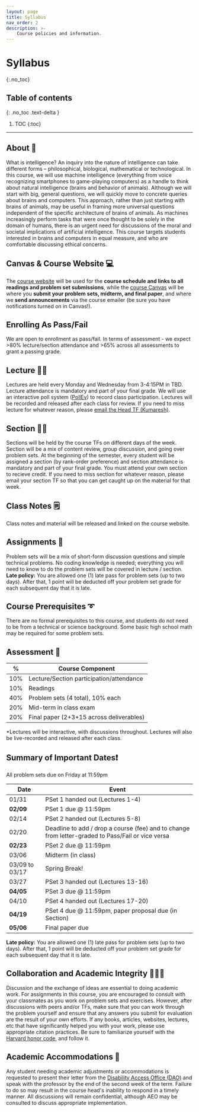 ```yaml
---
layout: page
title: Syllabus
nav_order: 2
description: >-
    Course policies and information.
---
```


# Syllabus
{:.no_toc}

## Table of contents
{: .no_toc .text-delta }

1. TOC
{:toc}

---

## About 🧠
What is intelligence? An inquiry into the nature of intelligence can take different forms – philosophical, biological, mathematical or technological. In this course, we will use machine intelligence (everything from voice recognizing smartphones to game-playing computers) as a handle to think about natural intelligence (brains and behavior of animals). Although we will start with big, general questions, we will quickly move to concrete queries about brains and computers. This approach, rather than just starting with brains of animals, may be useful in framing more universal questions independent of the specific architecture of brains of animals. As machines increasingly perform tasks that were once thought to be solely in the domain of humans, there is an urgent need for discussions of the moral and societal implications of artificial intelligence. This course targets students interested in brains and computers in equal measure, and who are comfortable discussing ethical concerns.

## Canvas & Course Website  💻
The [course website](https://gened1125.github.io/spring2023) will be used for the **course schedule and links to all readings and problem set submissions**, while the [course Canvas](https://canvas.harvard.edu/courses/115291/) will be where you **submit your problem sets, midterm, and final paper**, and where we **send announcements** via the course emailer (be sure you have notifications turned on in Canvas!).

## Enrolling As Pass/Fail
We are open to enrollment as pass/fail. In terms of assessment - we expect >80% lecture/section attendance and >65% across all assessments to grant a passing grade.

## Lecture  👨‍🏫
Lectures are held every Monday and Wednesday from 3-4:15PM in TBD. Lecture attendance is mandatory and part of your final grade. We will use an interactive poll system ([PollEv](https://pollev.com/gened1125)) to record class participation. Lectures will be recorded and released after each class for review. If you need to miss lecture for whatever reason, please [email the Head TF (Kumaresh)](https://mail.google.com/mail/?view=cm&source=mailto&to=kumaresh_krishnan@g.harvard.edu).

## Section  👩‍🏫
Sections will be held by the course TFs on different days of the week. Section will be a mix of content review, group discussion, and going over problem sets. At the beginning of the semester, every student will be assigned a section (by rank-order preference) and section attendance is mandatory and part of your final grade. You must attend your own section to recieve credit. If you need to miss section for whatever reason, please email your section TF so that you can get caught up on the material for that week.

## Class Notes 🗒️
Class notes and material will be released and linked on the course website.

## Assignments 📝
Problem sets will be a mix of short-form discussion questions and simple technical problems. No coding knowledge is needed; everything you will need to know to do the problem sets will be covered in lecture / section. **Late policy:** You are allowed one (1) late pass for problem sets (up to two days). After that, 1 point will be deducted off your problem set grade for each subsequent day that it is late.

## Course Prerequisites ➰
There are no formal prerequisites to this course, and students do not need to be from a technical or science background. Some basic high school math may be required for some problem sets.

<!--
## Indicative Grade Cutoff
These are only indicative grades. Boundaries may be adjusted to account for potential variations in the remaining assessments.

|Grade| Range |
|-----|-------|
| A   | 92+   |
| A-  | 88-91 |
| B+  | 84-87 |
| B   | 81-83 |
| B-  | 76-80 |
| C+  | 72-75 |
| C   | 69-71 |
| C-  | 66-68 |
| D+  | 63-65 |
| D   | 60-62 |
| D-  | < 60  |
-->

## Assessment 💯

|  %  | Course Component                        |
|-----|-----------------------------------------|
| 10% | Lecture/Section participation/attendance|
| 10% | Readings                                |
| 40% | Problem sets (4 total), 10% each        |
| 20% | Mid-term in class exam                  |
| 20% | Final paper (2+3+15 across deliverables)|

*Lectures will be interactive, with discussions throughout. Lectures will also be live-recorded and released after each class.

## Summary of Important Dates❗
All problem sets due on Friday at 11:59pm

| Date           | Event                                                                                             |
|----------------|---------------------------------------------------------------------------------------------------|
| 01/31          | PSet 1 handed out (Lectures 1-4)                                                                  |
| **02/09**      | PSet 1 due @ 11:59pm                                                                              |
| 02/14          | PSet 2 handed out (Lectures 5-8)                                                                  |
| 02/20          | Deadline to add / drop a course (fee) and to change from letter-graded to Pass/Fail or vice versa |
| **02/23**      | PSet 2 due @ 11:59pm                                                                              |
| 03/06          | Midterm (in class)                                                                                |
| 03/09 to 03/17 | Spring Break!                                                                                     |
| 03/27          | PSet 3 handed out (Lectures 13-16)                                                                |
| **04/05**      | PSet 3 due @ 11:59pm                                                                              |
| 04/10          | PSet 4 handed out (Lectures 17-20)                                                                |
| **04/19**      | PSet 4 due @ 11:59pm, paper proposal due (in Section)                                             |
| **05/06**      | Final paper due                                                                                   |

 **Late policy:** You are allowed one (1) late pass for problem sets (up to two days). After that, 1 point will be deducted off your problem set grade for each subsequent day that it is late.

## Collaboration and Academic Integrity 👨🏻‍💻
Discussion and the exchange of ideas are essential to doing academic work. For assignments in this course, you are encouraged to consult with your classmates as you work on problem sets and exercises. However, after discussions with peers and/or TFs, make sure that you can work through the problem yourself and ensure that any answers you submit for evaluation are the result of your own efforts. If any books, articles, websites, lectures, etc that have significantly helped you with your work, please use appropriate citation practices. Be sure to familiarize yourself with the [Harvard honor code](https://honor.fas.harvard.edu/honor-code), and follow it.

## Academic Accommodations 🤝
Any student needing academic adjustments or accommodations is requested to present their letter from the [Disability Access Office (DAO)](https://dao.fas.harvard.edu/) and speak with the professor by the end of the second week of the term. Failure to do so may result in the course head's inability to respond in a timely manner.  All discussions will remain confidential, although AEO may be consulted to discuss appropriate implementation.

